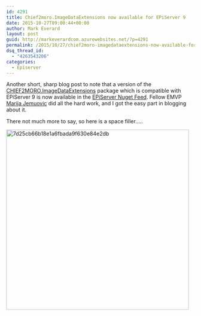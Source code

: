 ```yaml
---
id: 4291
title: Chief2moro.ImageDataExtensions now available for EPiServer 9
date: 2015-10-27T09:00:44+00:00
author: Mark Everard
layout: post
guid: http://markeverardcom.azurewebsites.net/?p=4291
permalink: /2015/10/27/chief2moro-imagedataextensions-now-available-for-episerver-9/
dsq_thread_id:
  - "4263543206"
categories:
  - Episerver
---
```

Another short, sharp blog post to note that a version of the <a href="https://github.com/markeverard/Chief2moro.ImageDataExtensions" target="_blank">CHIEF2MORO.ImageDataExtensions</a> package which is compatible with EPiServer 9 is now available in the <a href="https://nuget.episerver.com/" target="_blank">EPiServer Nuget Feed</a>. Fellow EMVP <a href="https://github.com/mariajemaria" target="_blank">Marija Jemuovic</a> did all the hard work, and I got the easy part in blogging about it.

There not much more to say, so here is a space filler&#8230;..

[<img class="aligncenter size-full wp-image-5172" src="http://www.markeverard.com/wp-content/uploads/2015/10/7d25cb66b18e1a6fbada9f630e84e2db.gif" alt="7d25cb66b18e1a6fbada9f630e84e2db" width="488" height="481" />](http://www.markeverard.com/wp-content/uploads/2015/10/7d25cb66b18e1a6fbada9f630e84e2db.gif)

&nbsp;

&nbsp;